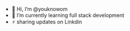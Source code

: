 - 👋 Hi, I’m @youknowom
- 🌱 I’m currently learning full stack development
- ⚡ sharing updates on Linkdin
